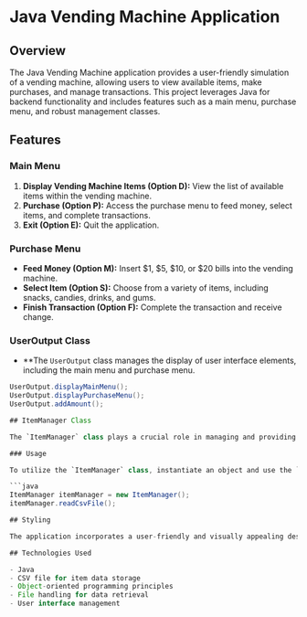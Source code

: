 # Java Vending Machine Application

## Overview

The Java Vending Machine application provides a user-friendly simulation of a vending machine, allowing users to view available items, make purchases, and manage transactions. This project leverages Java for backend functionality and includes features such as a main menu, purchase menu, and robust management classes.

## Features

### Main Menu

1. **Display Vending Machine Items (Option D):** View the list of available items within the vending machine.
2. **Purchase (Option P):** Access the purchase menu to feed money, select items, and complete transactions.
3. **Exit (Option E):** Quit the application.

### Purchase Menu

- **Feed Money (Option M):** Insert $1, $5, $10, or $20 bills into the vending machine.
- **Select Item (Option S):** Choose from a variety of items, including snacks, candies, drinks, and gums.
- **Finish Transaction (Option F):** Complete the transaction and receive change.

### UserOutput Class
- **The `UserOutput` class manages the display of user interface elements, including the main menu and purchase menu.

```java
UserOutput.displayMainMenu();
UserOutput.displayPurchaseMenu();
UserOutput.addAmount();

## ItemManager Class

The `ItemManager` class plays a crucial role in managing and providing details about items available in the vending machine. It is responsible for reading item details from a CSV file and offering information for item selection.

### Usage

To utilize the `ItemManager` class, instantiate an object and use the `readCsvFile` method to read item details from the CSV file.

```java
ItemManager itemManager = new ItemManager();
itemManager.readCsvFile();

## Styling

The application incorporates a user-friendly and visually appealing design. The user interface is styled for a modern look, enhancing the overall experience.

## Technologies Used

- Java
- CSV file for item data storage
- Object-oriented programming principles
- File handling for data retrieval
- User interface management

